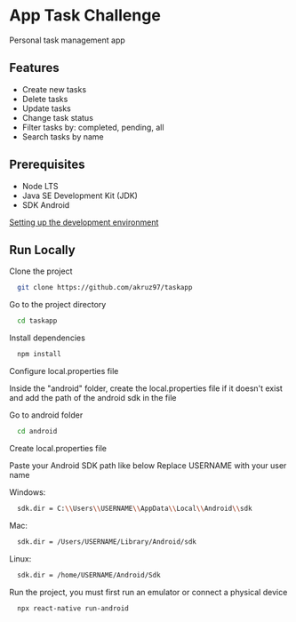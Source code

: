 
# App Task Challenge

Personal task management app


## Features

- Create new tasks
- Delete tasks
- Update tasks
- Change task status
- Filter tasks by: completed, pending, all
- Search tasks by name

## Prerequisites

- Node LTS
- Java SE Development Kit (JDK)
- SDK Android

[Setting up the development environment](https://reactnative.dev/docs/environment-setup)


## Run Locally

Clone the project

```bash
  git clone https://github.com/akruz97/taskapp
```

Go to the project directory

```bash
  cd taskapp
```

Install dependencies

```bash
  npm install
```

Configure local.properties file

Inside the "android" folder, create the local.properties file if it doesn't exist and add the path of the android sdk in the file

Go to android folder
```bash
  cd android
```
Create local.properties file

Paste your Android SDK path like below
Replace USERNAME with your user name

Windows:
```bash
  sdk.dir = C:\\Users\\USERNAME\\AppData\\Local\\Android\\sdk
```
Mac:
```bash
  sdk.dir = /Users/USERNAME/Library/Android/sdk
```

Linux:
```bash
  sdk.dir = /home/USERNAME/Android/Sdk
```

Run the project, you must first run an emulator or connect a physical device 

```bash
  npx react-native run-android
```

